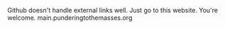 Github doesn't handle external links well. Just go to this website. You're welcome. main.punderingtothemasses.org 
